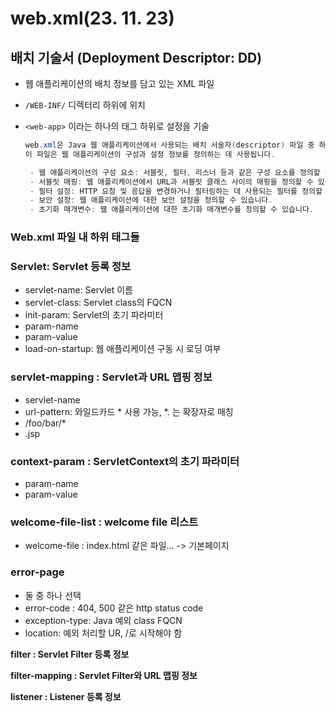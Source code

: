 # web.xml(23. 11. 23)

## 배치 기술서 (Deployment Descriptor: DD)

- 웹 애플리케이션의 배치 정보를 담고 있는 XML 파일
- `/WEB-INF/` 디렉터리 하위에 위치
- `<web-app>` 이라는 하나의 태그 하위로 설정을 기술
    
    ```java
    web.xml은 Java 웹 애플리케이션에서 사용되는 배치 서술자(descriptor) 파일 중 하나입니다.
    이 파일은 웹 애플리케이션의 구성과 설정 정보를 정의하는 데 사용됩니다.
    
     - 웹 애플리케이션의 구성 요소: 서블릿, 필터, 리스너 등과 같은 구성 요소를 정의할 수 있습니다.
     - 서블릿 매핑: 웹 애플리케이션에서 URL과 서블릿 클래스 사이의 매핑을 정의할 수 있습니다.
     - 필터 설정: HTTP 요청 및 응답을 변경하거나 필터링하는 데 사용되는 필터를 정의할 수 있습니다.
     - 보안 설정: 웹 애플리케이션에 대한 보안 설정을 정의할 수 있습니다.
     - 초기화 매개변수: 웹 애플리케이션에 대한 초기화 매개변수를 정의할 수 있습니다.
    ```
    

### Web.xml 파일 내 <web-app> 하위 태그들

### **Servlet: Servlet 등록 정보**

- servlet-name: Servlet 이름
- servlet-class: Servlet class의 FQCN
- init-param: Servlet의 초기 파라미터
- param-name
- param-value
- load-on-startup: 웹 애플리케이션 구동 시 로딩 여부

### **servlet-mapping : Servlet과 URL 맵핑 정보**

- servlet-name
- url-pattern: 와일드카드 * 사용 가능, *. 는 확장자로 매칭
- /foo/bar/*
- .jsp

### **context-param : ServletContext의 초기 파라미터**

- param-name
- param-value

### **welcome-file-list : welcome file 리스트**

- welcome-file : index.html 같은 파일… -> 기본페이지

### **error-page**

- 둘 중 하나 선택
- error-code : 404, 500 같은 http status code
- exception-type: Java 예외 class FQCN
- location: 예외 처리할 UR, /로 시작해야 함

****filter : Servlet Filter 등록 정보****

****filter-mapping : Servlet Filter와 URL 맵핑 정보****

****listener : Listener 등록 정보****
